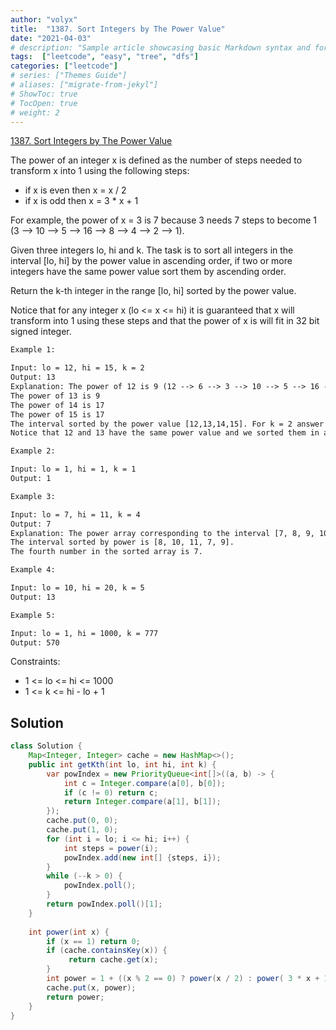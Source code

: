 ```yaml
---
author: "volyx"
title:  "1387. Sort Integers by The Power Value"
date: "2021-04-03"
# description: "Sample article showcasing basic Markdown syntax and formatting for HTML elements."
tags:  ["leetcode", "easy", "tree", "dfs"]
categories: ["leetcode"]
# series: ["Themes Guide"]
# aliases: ["migrate-from-jekyl"]
# ShowToc: true
# TocOpen: true
# weight: 2
---
```


[1387. Sort Integers by The Power Value](https://leetcode.com/problems/sort-integers-by-the-power-value/)

The power of an integer x is defined as the number of steps needed to transform x into 1 using the following steps:

- if x is even then x = x / 2
- if x is odd then x = 3 * x + 1

For example, the power of x = 3 is 7 because 3 needs 7 steps to become 1 (3 --> 10 --> 5 --> 16 --> 8 --> 4 --> 2 --> 1).

Given three integers lo, hi and k. The task is to sort all integers in the interval [lo, hi] by the power value in ascending order, if two or more integers have the same power value sort them by ascending order.

Return the k-th integer in the range [lo, hi] sorted by the power value.

Notice that for any integer x (lo <= x <= hi) it is guaranteed that x will transform into 1 using these steps and that the power of x is will fit in 32 bit signed integer.

```txt
Example 1:

Input: lo = 12, hi = 15, k = 2
Output: 13
Explanation: The power of 12 is 9 (12 --> 6 --> 3 --> 10 --> 5 --> 16 --> 8 --> 4 --> 2 --> 1)
The power of 13 is 9
The power of 14 is 17
The power of 15 is 17
The interval sorted by the power value [12,13,14,15]. For k = 2 answer is the second element which is 13.
Notice that 12 and 13 have the same power value and we sorted them in ascending order. Same for 14 and 15.
```

```txt
Example 2:

Input: lo = 1, hi = 1, k = 1
Output: 1
```

```txt
Example 3:

Input: lo = 7, hi = 11, k = 4
Output: 7
Explanation: The power array corresponding to the interval [7, 8, 9, 10, 11] is [16, 3, 19, 6, 14].
The interval sorted by power is [8, 10, 11, 7, 9].
The fourth number in the sorted array is 7.
```

```txt
Example 4:

Input: lo = 10, hi = 20, k = 5
Output: 13
```

```txt
Example 5:

Input: lo = 1, hi = 1000, k = 777
Output: 570
```

Constraints:

- 1 <= lo <= hi <= 1000
- 1 <= k <= hi - lo + 1

## Solution

```java
class Solution {
    Map<Integer, Integer> cache = new HashMap<>();
    public int getKth(int lo, int hi, int k) {
        var powIndex = new PriorityQueue<int[]>((a, b) -> {
            int c = Integer.compare(a[0], b[0]);
            if (c != 0) return c;
            return Integer.compare(a[1], b[1]);
        });
        cache.put(0, 0);
        cache.put(1, 0);
        for (int i = lo; i <= hi; i++) {
            int steps = power(i);
            powIndex.add(new int[] {steps, i});
        }
        while (--k > 0) {
            powIndex.poll();
        }
        return powIndex.poll()[1];
    }
    
    int power(int x) {
        if (x == 1) return 0;
        if (cache.containsKey(x)) {
             return cache.get(x);
        }
        int power = 1 + ((x % 2 == 0) ? power(x / 2) : power( 3 * x + 1));
        cache.put(x, power);
        return power;
    } 
}
```
